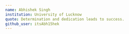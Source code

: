 ```yaml
---
name: Abhishek Singh
institution: University of Lucknow
quote: Determination and dedication leads to success.
github_user: itsAbh15hek
---
```

